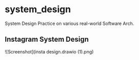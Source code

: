 # system_design
System Design Practice on various real-world Software Arch.



## Instagram System Design

![Screenshot](insta design.drawio (1).png)

